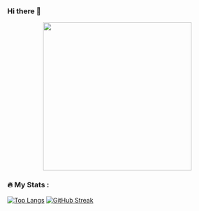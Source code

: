### Hi there 👋

<!--
**ArsPalazzz/ArsPalazzz** is a ✨ _special_ ✨ repository because its `README.md` (this file) appears on your GitHub profile.

Here are some ideas to get you started:

- 🔭 I’m currently working on ...
- 🌱 I’m currently learning ...
- 👯 I’m looking to collaborate on ...
- 🤔 I’m looking for help with ...
- 💬 Ask me about ...
- 📫 How to reach me: ...
- 😄 Pronouns: ...
- ⚡ Fun fact: ...
-->

<div id="header" align="center">
<!--   <img src="https://media.giphy.com/media/mCmc21BKYUuC2A6p8H/giphy.gif" width="340"/> -->
   <img src="[[https://media.giphy.com/media/mCmc21BKYUuC2A6p8H/giphy.gif](https://thumbs.gfycat.com/EminentElatedBabirusa-mobile.mp4)](https://gfycat.com/eminentelatedbabirusa)" width="340"/>
</div>

### :fire: My Stats :
[![Top Langs](https://github-readme-stats.vercel.app/api/top-langs/?username=ArsPalazzz&theme=tokyonight)](https://github.com/anuraghazra/github-readme-stats)
[![GitHub Streak](https://github-readme-streak-stats.herokuapp.com?user=ArsPalazzz&theme=tokyonight_duo)](https://git.io/streak-stats)
